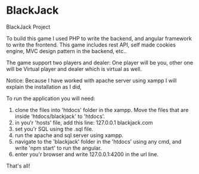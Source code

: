 # BlackJack
BlackJack Project

To build this game I used PHP to write the backend, and angular framework to write the frontend.
This game includes rest API, self made cookies engine, MVC design pattern in the backend, etc.. 

The game support two players and dealer:
One player will be you, other one will be Virtual player and dealer which is virtual as well.


Notice: Because I have worked with apache server using xampp I will explain the installation as I did,

To run the application you will need: 
1. clone the files into 'htdocs' folder in the xampp. Move the files that are inside 'htdocs/blackjack' to 'htdocs'.
2. in you'r 'hosts' file, add this line: 127.0.0.1		blackjack.com
3. set you'r SQL using the .sql file.
4. run the apache and sql server using xampp.
5. navigate to the 'blackjack' folder in the 'htdocs' using any cmd, and write 'npm start' to run the angular.
6. enter you'r browser and write 127.0.0.1:4200 in the url line.

That's all!
